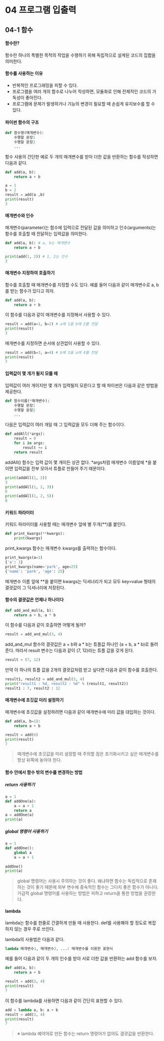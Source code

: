 # 04 프로그램 입출력



## 04-1 함수

#### 함수란?

함수란 하나의 특별한 목적의 작업을 수행하기 위해 독립적으로 설계된 코드의 집합을 의미한다.



#### 함수를 사용하는 이유

- 반복적인 프로그래밍을 피할 수 있다.
- 프로그램을 여러 개의 함수로 나누어 작성하면, 모듈화로 인해 전체적인 코드의 가독성이 좋아진다.
- 프로그램에 문제가 발생하거나 기능의 변경이 필요할 때 손쉽게 유지보수를 할 수 있다.



#### 파이썬 함수의 구조

```python
def 함수명(매개변수):
    수행할 문장1
    수행할 문장2
    ...
```



함수 사용의 간단한 예로 두 개의 매개변수를 받아 더한 값을 반환하는 함수를 작성하면 다음과 같다.

```python
def add(a, b):
    return a + b

a = 1
b = 2
result = add(a ,b)
print(result)
3
```



#### 매개변수와 인수

매개변수(parameter)는 함수에 입력으로 전달된 값을 의미하고 인수(arguments)는 함수를 호출할 때 전달하는 입력값을 의미한다.

```python
def add(a, b): # a, b는 매개변수
    return a + b

print(add(1, 2)) # 1, 2는 인수
3
```



#### 매개변수 지정하여 호출하기

함수를 호출할 때 매개변수를 지정할 수도 있다. 예를 들어 다음과 같이 매개변수로 a, b를 받는 함수가 있다고 하자.

```python
def add(a, b):
    return a + b
```

이 함수를 다음과 같이 매개변수를 지정해서 사용할 수 있다.

```python
result = add(a=1, b=2) # a에 1을 b에 2를 전달
print(result)
3
```

매개변수를 지정하면 순서에 상관없이 사용할 수 있다.

```python
result = add(b=3, a=4) # b에 3을 a에 4를 전달
print(result)
7
```



#### 입력값이 몇 개가 될지 모를 때

입력값이 여러 개이지만 몇 개가 입력될지 모른다고 할 때 파이썬은 다음과 같은 방법을 제공한다.

```python
def 함수이름(*매개변수):
    수행할 문장1
    수행할 문장2
    ...
```



다음은 입력값이 여러 개일 때 그 입력값을 모두 더해 주는 함수이다.

```python
def addAll(*args):
    result = 0
    for i in args:
        result += i
    return result
```

addAll() 함수는 입력 값이 몇 개이든 상관 없다. *args처럼 매개변수 이름앞에 *을 붙이면 입력값을 전부 모아서 튜플로 만들어 주기 때문이다.

```python
print(addAll(1, 2))
3
print(addAll(1, 2, 3))
6
print(addAll(1, 2, 5))
8
```



#### 키워드 파라미터

키워드 파라미터를 사용할 때는 매개변수 앞에 별 두개(**)를 붙인다.

```python
def print_kwargs(**kwargs):
    print(kwargs)
```

print_kwargs 함수는 매개변수 kwargs를 출력하는 함수이다.

```python
print_kwargs(a=1)
{'a': 1}
print_kwargs(name='park', age=25)
{'name': 'park', 'age': 25}
```

매개변수 이름 앞에 **을 붙이면 kwargs는 딕셔너리가 되고 모두 key=value 형태의 결괏값이 그 딕셔너리에 저장된다.



#### 함수의 결괏값은 언제나 하나이다

```python
def add_and_mul(a, b):
    return a + b, a * b
```

이 함수를 다음과 같이 호출하면 어떻게 될까?

```python
result = add_and_mul(3, 4)
```

add_and_mul 함수의 결괏값은 a + b와 a * b는 튜플값 하나인 (a + b, a * b)로 돌려준다. 따라서 result 변수는 다음과 같이 (7, 12)라는 튜플 값을 갖게 된다.

```python
result = (7, 12)
```

만약 이 하나의 튜플 값을 2개의 결괏값처럼 받고 싶다면 다음과 같이 함수를 호출한다.

```python
result1, result2 = add_and_mul(3, 4)
print("result1 : %d, result2 : %d" % (result1, result2))
result1 : 7, result2 : 12
```



#### 매개변수에 초깃값 미리 설정하기

매개변수에 초깃값을 설정하려면 다음과 같이 매개변수에 미리 값을 대입하는 것이다.

```python
def add(a, b=1):
    return a + b

result = add(6)
print(result)
7
```

> 매개변수에 초깃값을 미리 설정할 때 주의할 점은 초기화시키고 싶은 매개변수를 항상 뒤쪽에 놓아야 한다.



#### 함수 안에서 함수 밖의 변수를 변경하는 방법

##### return 사용하기

```python
a = 1
def addOne(a):
    a = a + 1
    return a
a = addOne(a)
print(a)
```



##### global 명령어 사용하기

```python
a = 1
def addOne():
    global a
    a = a + 1
    
addOne()
print(a)
```

> global 명령어는 사용시 주의하는 것이 좋다. 왜냐하면 함수는 독립적으로 존재하는 것이 좋기 때문에 외부 변수에 종속적인 함수는 그다지 좋은 함수가 아니다. 가급적 global 명령어를 사용하는 방법은 피하고 return을 통한 방법을 권장한다.



#### lambda

lambda는 함수를 한줄로 간결하게 만들 때 사용한다. def를 사용해야 할 정도로 복잡하지 않는 경우 주로 쓰인다.

lambda의 사용법은 다음과 같다.

```python
lambda 매개변수1, 매개변수2, ...: 매개변수를 이용한 표현식
```

예를 들어 다음과 같이 두 개의 인수를 받아 서로 더한 값을 반환하는 add 함수를 보자.

```python
def add(a, b):
    return a + b

result = add(3, 4)
print(result)
7
```

이 함수를 lambda를 사용하면 다음과 같이 간단히 표현할 수 있다.

```python
add = lambda a, b: a + b
result = add(3, 4)
print(result)
7
```

> ※ lambda 예약어로 만든 함수는 return 명령어가 없어도 결괏값을 반환한다.

